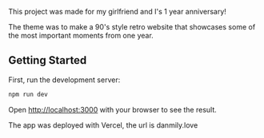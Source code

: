 This project was made for my girlfriend and I's 1 year anniversary!

The theme was to make a 90's style retro website that showcases some of the most important moments from one year. 

## Getting Started
First, run the development server:

```bash
npm run dev
```

Open [http://localhost:3000](http://localhost:3000) with your browser to see the result.


The app was deployed with Vercel, the url is danmily.love 



